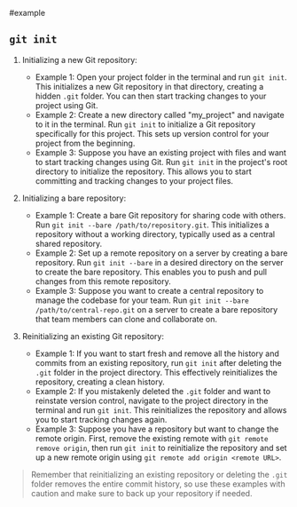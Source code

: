 #example 

## `git init`

1. Initializing a new Git repository:
   - Example 1: Open your project folder in the terminal and run `git init`. This initializes a new Git repository in that directory, creating a hidden `.git` folder. You can then start tracking changes to your project using Git.
   - Example 2: Create a new directory called "my_project" and navigate to it in the terminal. Run `git init` to initialize a Git repository specifically for this project. This sets up version control for your project from the beginning.
   - Example 3: Suppose you have an existing project with files and want to start tracking changes using Git. Run `git init` in the project's root directory to initialize the repository. This allows you to start committing and tracking changes to your project files.

2. Initializing a bare repository:
   - Example 1: Create a bare Git repository for sharing code with others. Run `git init --bare /path/to/repository.git`. This initializes a repository without a working directory, typically used as a central shared repository.
   - Example 2: Set up a remote repository on a server by creating a bare repository. Run `git init --bare` in a desired directory on the server to create the bare repository. This enables you to push and pull changes from this remote repository.
   - Example 3: Suppose you want to create a central repository to manage the codebase for your team. Run `git init --bare /path/to/central-repo.git` on a server to create a bare repository that team members can clone and collaborate on.

3. Reinitializing an existing Git repository:
   - Example 1: If you want to start fresh and remove all the history and commits from an existing repository, run `git init` after deleting the `.git` folder in the project directory. This effectively reinitializes the repository, creating a clean history.
   - Example 2: If you mistakenly deleted the `.git` folder and want to reinstate version control, navigate to the project directory in the terminal and run `git init`. This reinitializes the repository and allows you to start tracking changes again.
   - Example 3: Suppose you have a repository but want to change the remote origin. First, remove the existing remote with `git remote remove origin`, then run `git init` to reinitialize the repository and set up a new remote origin using `git remote add origin <remote URL>`.

 > Remember that reinitializing an existing repository or deleting the `.git` folder removes the entire commit history, so use these examples with caution and make sure to back up your repository if needed.